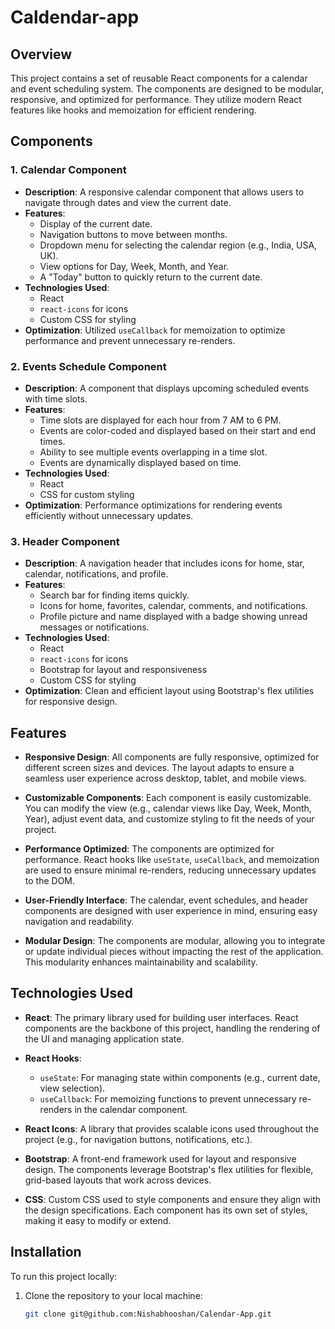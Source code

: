 # Caldendar-app

## Overview

This project contains a set of reusable React components for a calendar and event scheduling system. The components are designed to be modular, responsive, and optimized for performance. They utilize modern React features like hooks and memoization for efficient rendering.

## Components

### 1. **Calendar Component**
   - **Description**: A responsive calendar component that allows users to navigate through dates and view the current date.
   - **Features**:
     - Display of the current date.
     - Navigation buttons to move between months.
     - Dropdown menu for selecting the calendar region (e.g., India, USA, UK).
     - View options for Day, Week, Month, and Year.
     - A "Today" button to quickly return to the current date.
   - **Technologies Used**: 
     - React
     - `react-icons` for icons
     - Custom CSS for styling
   - **Optimization**: Utilized `useCallback` for memoization to optimize performance and prevent unnecessary re-renders.

### 2. **Events Schedule Component**
   - **Description**: A component that displays upcoming scheduled events with time slots.
   - **Features**:
     - Time slots are displayed for each hour from 7 AM to 6 PM.
     - Events are color-coded and displayed based on their start and end times.
     - Ability to see multiple events overlapping in a time slot.
     - Events are dynamically displayed based on time.
   - **Technologies Used**: 
     - React
     - CSS for custom styling
   - **Optimization**: Performance optimizations for rendering events efficiently without unnecessary updates.

### 3. **Header Component**
   - **Description**: A navigation header that includes icons for home, star, calendar, notifications, and profile.
   - **Features**:
     - Search bar for finding items quickly.
     - Icons for home, favorites, calendar, comments, and notifications.
     - Profile picture and name displayed with a badge showing unread messages or notifications.
   - **Technologies Used**:
     - React
     - `react-icons` for icons
     - Bootstrap for layout and responsiveness
     - Custom CSS for styling
   - **Optimization**: Clean and efficient layout using Bootstrap's flex utilities for responsive design.

## Features

- **Responsive Design**: All components are fully responsive, optimized for different screen sizes and devices. The layout adapts to ensure a seamless user experience across desktop, tablet, and mobile views.
  
- **Customizable Components**: Each component is easily customizable. You can modify the view (e.g., calendar views like Day, Week, Month, Year), adjust event data, and customize styling to fit the needs of your project.

- **Performance Optimized**: The components are optimized for performance. React hooks like `useState`, `useCallback`, and memoization are used to ensure minimal re-renders, reducing unnecessary updates to the DOM.

- **User-Friendly Interface**: The calendar, event schedules, and header components are designed with user experience in mind, ensuring easy navigation and readability.

- **Modular Design**: The components are modular, allowing you to integrate or update individual pieces without impacting the rest of the application. This modularity enhances maintainability and scalability.

## Technologies Used

- **React**: The primary library used for building user interfaces. React components are the backbone of this project, handling the rendering of the UI and managing application state.
  
- **React Hooks**:
  - `useState`: For managing state within components (e.g., current date, view selection).
  - `useCallback`: For memoizing functions to prevent unnecessary re-renders in the calendar component.
  
- **React Icons**: A library that provides scalable icons used throughout the project (e.g., for navigation buttons, notifications, etc.).
  
- **Bootstrap**: A front-end framework used for layout and responsive design. The components leverage Bootstrap's flex utilities for flexible, grid-based layouts that work across devices.

- **CSS**: Custom CSS used to style components and ensure they align with the design specifications. Each component has its own set of styles, making it easy to modify or extend.

## Installation

To run this project locally:

1. Clone the repository to your local machine:

   ```bash
   git clone git@github.com:Nishabhooshan/Calendar-App.git
